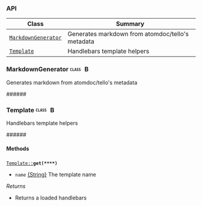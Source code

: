 ### <a name='classes'>API</a>

 Class |  Summary
 ------| ------------
 <code>[MarkdownGenerator](#class-MarkdownGenerator)</code> | Generates markdown from atomdoc/tello's metadata
 <code>[Template](#class-Template)</code> | Handlebars template helpers

### <a name="class-MarkdownGenerator">MarkdownGenerator</a> <b><sub><sup><code>CLASS  </code></sup></sub></b> [<img src="https://rawgit.com/venkatperi/atomdoc-md/master/assets/octicons/arrow-up.svg" alt="Back to Class List" height= "16px">](#classes)

Generates markdown from atomdoc/tello's metadata


 ######<a href="#" target="_blank"><img src="https://rawgit.com/venkatperi/atomdoc-md/master/assets/line.png" width="100%" height="1px"></a>

 

### <a name="class-Template">Template</a> <b><sub><sup><code>CLASS  </code></sup></sub></b> [<img src="https://rawgit.com/venkatperi/atomdoc-md/master/assets/octicons/arrow-up.svg" alt="Back to Class List" height= "16px">](#classes)

Handlebars template helpers

######<a href="#" target="_blank"><img src="https://rawgit.com/venkatperi/atomdoc-md/master/assets/line.png" width="100%" height="1px"></a>


#### Methods


<code><a href="#class-Template">Template::</a></a>**get(****)**</code> <img src="https://rawgit.com/venkatperi/atomdoc-md/master/assets/octicons/public.svg" alt="" height= "16px"> 
 [<img src="https://rawgit.com/venkatperi/atomdoc-md/master/assets/octicons/code.svg" alt="" height= "16px">](https://github.com/venkatperi/atomdoc-md/blob/v0.1.0/lib/Template.coffee#L37)
 [<img src="https://rawgit.com/venkatperi/atomdoc-md/master/assets/octicons/arrow-up.svg" alt="" height= "16px">](#class-Template)

* <code>name</code> [{String}](https://developer.mozilla.org/en-US/docs/Web/JavaScript/Reference/Global_Objects/String) The template name 



<em>Returns</em>
* Returns a loaded handlebars







